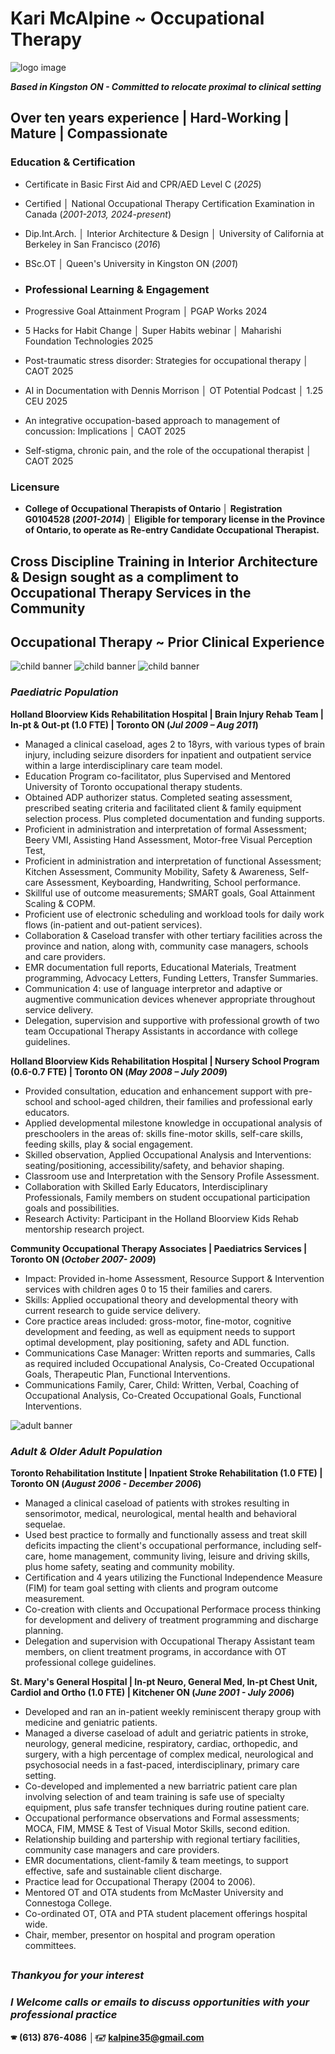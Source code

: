 # Kari McAlpine ~ Occupational Therapy 

![logo image](/assets/img/Media_Circle.png)

**_Based in Kingston ON - Committed to relocate proximal to clinical setting_**

## Over ten years experience | Hard-Working | Mature | Compassionate

### Education & Certification
-  Certificate in Basic First Aid and CPR/AED Level C (_2025_)
-  Certified │ National Occupational Therapy Certification Examination in Canada (_2001-2013, 2024-present_)
-  Dip.Int.Arch. │ Interior Architecture & Design │ University of California at Berkeley in San Francisco (_2016_)
-  BSc.OT │ Queen's University in Kingston ON (_2001_)


-  ### Professional Learning & Engagement
-  Progressive Goal Attainment Program │ PGAP Works 2024
-  5 Hacks for Habit Change │ Super Habits webinar │ Maharishi Foundation Technologies 2025
-  Post-traumatic stress disorder: Strategies for occupational therapy │ CAOT 2025
-  AI in Documentation with Dennis Morrison │ OT Potential Podcast │ 1.25 CEU 2025
-  An integrative occupation-based approach to management of concussion: Implications │ CAOT 2025
-  Self-stigma, chronic pain, and the role of the occupational therapist │ CAOT 2025 

### Licensure
 - **College of Occupational Therapists of Ontario │ Registration G0104528 (_2001-2014_) │ Eligible for temporary license in the Province of Ontario, to operate as Re-entry Candidate Occupational Therapist.**



## Cross Discipline Training in Interior Architecture & Design sought as a compliment to Occupational Therapy Services in the Community 



## Occupational Therapy ~ Prior Clinical Experience

![child banner](assets/img/child_blocks.png)        ![child banner](assets/img/child_computer.png)       ![child banner](assets/img/child_yoga.png) 
### _Paediatric Population_

**Holland Bloorview Kids Rehabilitation Hospital | Brain Injury Rehab Team | In-pt & Out-pt (1.0 FTE) | Toronto ON (_Jul 2009 – Aug 2011_)**
- Managed a clinical caseload, ages 2 to 18yrs, with various types of brain injury, including seizure disorders for inpatient and outpatient service within a large interdisciplinary care team model.
- Education Program co-facilitator, plus Supervised and Mentored University of Toronto occupational therapy students.
- Obtained ADP authorizer status. Completed seating assessment, prescribed seating criteria and facilitated client & family equipment selection process. Plus completed documentation and funding supports.  
- Proficient in administration and interpretation of formal Assessment; Beery VMI, Assisting Hand Assessment, Motor-free Visual Perception Test, 
- Proficient in administration and interpretation of functional Assessment; Kitchen Assessment, Community Mobility, Safety & Awareness, Self-care Assessment, Keyboarding, Handwriting, School performance.
- Skillful use of outcome measurements; SMART goals, Goal Attainment Scaling & COPM.
- Proficient use of electronic scheduling and workload tools for daily work flows (in-patient and out-patient services).
- Collaboration & Caseload transfer with other tertiary facilities across the province and nation, along with, community case managers, schools and care providers.
- EMR documentation full reports, Educational Materials, Treatment programming, Advocacy Letters, Funding Letters, Transfer Summaries.
- Communication 4: use of language interpretor and adaptive or augmentive communication devices whenever appropriate throughout service delivery.
- Delegation, supervision and supportive with professional growth of two team Occupational Therapy Assistants in accordance with college guidelines.

**Holland Bloorview Kids Rehabilitation Hospital | Nursery School Program (0.6-0.7 FTE) | Toronto ON (_May 2008 – July 2009_)**
- Provided consultation, education and enhancement support with pre-school and school-aged children, their families and professional early educators.
- Applied developmental milestone knowledge in occupational analysis of preschoolers in the areas of: skills fine-motor skills, self-care skills, feeding skills, play & social engagement.
- Skilled observation, Applied Occupational Analysis and Interventions: seating/positioning, accessibility/safety, and behavior shaping.
- Classroom use and Interpretation with the Sensory Profile Assessment.
- Collaboration with Skilled Early Educators, Interdisciplinary Professionals, Family members on student occupational participation goals and possibilities.
- Research Activity: Participant in the Holland Bloorview Kids Rehab mentorship research project.

**Community Occupational Therapy Associates | Paediatrics Services | Toronto ON (_October 2007- 2009_)**
- Impact: Provided in-home Assessment, Resource Support & Intervention services with children ages 0 to 15 their families and carers.
- Skills: Applied occupational theory and developmental theory with current research to guide service delivery.
- Core practice areas included: gross-motor, fine-motor, cognitive development and feeding, as well as equipment needs to support optimal development, play positioning, safety and ADL function.
- Communications Case Manager: Written reports and summaries, Calls as required included Occupational Analysis, Co-Created Occupational Goals, Therapeutic Plan, Functional Interventions.
- Communications Family, Carer, Child: Written, Verbal, Coaching of Occupational Analysis, Co-Created Occupational Goals, Functional Interventions.

![adult banner](assets/img/adult_banner.jpg)
### _Adult & Older Adult Population_

**Toronto Rehabilitation Institute | Inpatient Stroke Rehabilitation (1.0 FTE) | Toronto ON (_August 2006 - December 2006_)**
- Managed a clinical caseload of patients with strokes resulting in sensorimotor, medical, neurological, mental health and behavioral sequelae.
- Used best practice to formally and functionally assess and treat skill deficits impacting the client's occupational performance, including self-care, home management, community living, leisure and driving skills, plus home safety, seating and community mobility. 
- Certification and 4 years utilizing the Functional Independence Measure (FIM) for team goal setting with clients and program outcome measurement.
- Co-creation with clients and Occupational Performace process thinking for development and delivery of treatment programming and discharge planning.
- Delegation and supervision with Occupational Therapy Assistant team members, on client treatment programs, in accordance with OT professional college guidelines.

**St. Mary's General Hospital | In-pt Neuro, General Med, In-pt Chest Unit, Cardiol and Ortho (1.0 FTE) | Kitchener ON (_June 2001 - July 2006_)**
- Developed and ran an in-patient weekly reminiscent therapy group with medicine and geniatric patients. 
- Managed a diverse caseload of adult and geriatric patients in stroke, neurology, general medicine, respiratory, cardiac, orthopedic, and surgery, with a high percentage of complex medical, neurological and psychosocial needs in a fast-paced, interdisciplinary, primary care setting.
- Co-developed and implemented a new barriatric patient care plan involving selection of and team training is safe use of specialty equipment, plus safe transfer techniques during routine patient care.  
- Occupational performance observations and Formal assessments; MOCA, FIM, MMSE & Test of Visual Motor Skills, second edition.
- Relationship building and partership with regional tertiary facilities, community case managers and care providers.
- EMR documentations, client-family & team meetings, to support effective, safe and sustainable client discharge.
- Practice lead for Occupational Therapy (2004 to 2006).
- Mentored OT and OTA students from McMaster University and Connestoga College.
- Co-ordinated OT, OTA and PTA student placement offerings hospital wide.
- Chair, member, presentor on hospital and program operation committees.
##
  
### _Thankyou for your interest_
### _I Welcome calls or emails to discuss opportunities with your professional practice_

**🕾** **(613) 876-4086** │**🖅** **kalpine35@gmail.com**

  





